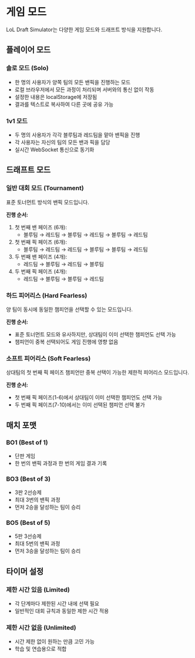 # 게임 모드

LoL Draft Simulator는 다양한 게임 모드와 드래프트 방식을 지원합니다.

## 플레이어 모드

### 솔로 모드 (Solo)

- 한 명의 사용자가 양쪽 팀의 모든 밴픽을 진행하는 모드
- 로컬 브라우저에서 모든 과정이 처리되며 서버와의 통신 없이 작동
- 설정한 내용은 localStorage에 저장됨
- 결과를 텍스트로 복사하여 다른 곳에 공유 가능

### 1v1 모드

- 두 명의 사용자가 각각 블루팀과 레드팀을 맡아 밴픽을 진행
- 각 사용자는 자신의 팀의 모든 밴과 픽을 담당
- 실시간 WebSocket 통신으로 동기화

## 드래프트 모드

### 일반 대회 모드 (Tournament)

표준 토너먼트 방식의 밴픽 모드입니다.

**진행 순서:**

1. 첫 번째 밴 페이즈 (6개):
   - 블루팀 → 레드팀 → 블루팀 → 레드팀 → 블루팀 → 레드팀
2. 첫 번째 픽 페이즈 (6개):
   - 블루팀 → 레드팀 → 레드팀 → 블루팀 → 블루팀 → 레드팀
3. 두 번째 밴 페이즈 (4개):
   - 레드팀 → 블루팀 → 레드팀 → 블루팀
4. 두 번째 픽 페이즈 (4개):
   - 레드팀 → 블루팀 → 블루팀 → 레드팀

### 하드 피어리스 (Hard Fearless)

양 팀이 동시에 동일한 챔피언을 선택할 수 있는 모드입니다.

**진행 순서:**

- 표준 토너먼트 모드와 유사하지만, 상대팀이 이미 선택한 챔피언도 선택 가능
- 챔피언이 중복 선택되어도 게임 진행에 영향 없음

### 소프트 피어리스 (Soft Fearless)

상대팀의 첫 번째 픽 페이즈 챔피언만 중복 선택이 가능한 제한적 피어리스 모드입니다.

**진행 순서:**

- 첫 번째 픽 페이즈(1-6)에서 상대팀이 이미 선택한 챔피언도 선택 가능
- 두 번째 픽 페이즈(7-10)에서는 이미 선택된 챔피언 선택 불가

## 매치 포맷

### BO1 (Best of 1)

- 단판 게임
- 한 번의 밴픽 과정과 한 번의 게임 결과 기록

### BO3 (Best of 3)

- 3판 2선승제
- 최대 3번의 밴픽 과정
- 먼저 2승을 달성하는 팀이 승리

### BO5 (Best of 5)

- 5판 3선승제
- 최대 5번의 밴픽 과정
- 먼저 3승을 달성하는 팀이 승리

## 타이머 설정

### 제한 시간 있음 (Limited)

- 각 단계마다 제한된 시간 내에 선택 필요
- 일반적인 대회 규칙과 동일한 제한 시간 적용

### 제한 시간 없음 (Unlimited)

- 시간 제한 없이 원하는 만큼 고민 가능
- 학습 및 연습용으로 적합
